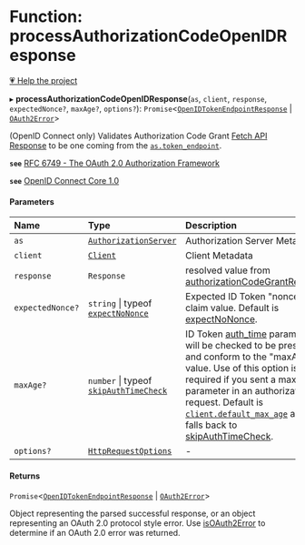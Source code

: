 # Function: processAuthorizationCodeOpenIDResponse

[💗 Help the project](https://github.com/sponsors/panva)

▸ **processAuthorizationCodeOpenIDResponse**(`as`, `client`, `response`, `expectedNonce?`, `maxAge?`, `options?`): `Promise`<[`OpenIDTokenEndpointResponse`](../interfaces/OpenIDTokenEndpointResponse.md) \| [`OAuth2Error`](../interfaces/OAuth2Error.md)\>

(OpenID Connect only) Validates Authorization Code Grant
[Fetch API Response](https://developer.mozilla.org/en-US/docs/Web/API/Response)
to be one coming from the
[`as.token_endpoint`](../interfaces/AuthorizationServer.md#token_endpoint).

**`see`** [RFC 6749 - The OAuth 2.0 Authorization Framework](https://www.rfc-editor.org/rfc/rfc6749.html#section-4.1)

**`see`** [OpenID Connect Core 1.0](https://openid.net/specs/openid-connect-core-1_0.html#CodeFlowAuth)

#### Parameters

| Name | Type | Description |
| :------ | :------ | :------ |
| `as` | [`AuthorizationServer`](../interfaces/AuthorizationServer.md) | Authorization Server Metadata |
| `client` | [`Client`](../interfaces/Client.md) | Client Metadata |
| `response` | `Response` | resolved value from [authorizationCodeGrantRequest](authorizationCodeGrantRequest.md) |
| `expectedNonce?` | `string` \| typeof [`expectNoNonce`](../variables/expectNoNonce.md) | Expected ID Token "nonce" claim value. Default is [expectNoNonce](../variables/expectNoNonce.md). |
| `maxAge?` | `number` \| typeof [`skipAuthTimeCheck`](../variables/skipAuthTimeCheck.md) | ID Token [auth_time](../interfaces/IDToken.md#auth_time) parameter will be checked to be present and conform to the "maxAge" value. Use of this option is required if you sent a max_age parameter in an authorization request. Default is [`client.default_max_age`](../interfaces/Client.md#default_max_age) and falls back to [skipAuthTimeCheck](../variables/skipAuthTimeCheck.md). |
| `options?` | [`HttpRequestOptions`](../interfaces/HttpRequestOptions.md) | - |

#### Returns

`Promise`<[`OpenIDTokenEndpointResponse`](../interfaces/OpenIDTokenEndpointResponse.md) \| [`OAuth2Error`](../interfaces/OAuth2Error.md)\>

Object representing the parsed successful response, or an object
representing an OAuth 2.0 protocol style error. Use [isOAuth2Error](isOAuth2Error.md) to
determine if an OAuth 2.0 error was returned.
